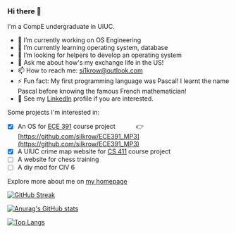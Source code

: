 ### Hi there 👋

I'm a CompE undergraduate in UIUC.

- 🔭 I’m currently working on OS Engineering
- 🌱 I’m currently learning operating system, database
- 👯 I’m looking for helpers to develop an operating system
- 💬 Ask me about how's my exchange life in the US!
- 📫 How to reach me: si1krow@outlook.com
- ⚡ Fun fact: My first programming language was Pascal! I learnt the name Pascal before knowing the famous French mathematician!
- 📄 See my [LinkedIn](https://www.linkedin.com/in/erkai-yu-620358250/) profile if you are interested.

Some projects I'm interested in:
- [x] An OS for [ECE 391](https://courses.grainger.illinois.edu/ece391/fa2022/) course project &nbsp;&nbsp;&nbsp;&nbsp;&nbsp;&nbsp;&nbsp;&nbsp;&nbsp;&nbsp;&nbsp;👉 [https://github.com/silkrow/ECE391_MP3](https://github.com/silkrow/ECE391_MP3)
- [x] A UIUC crime map website for [CS 411](https://cs.illinois.edu/academics/courses/cs411) course project
- [ ] A website for chess training
- [ ] A diy mod for CIV 6 

Explore more about me on [my homepage](https://silkrow.github.io)

[![GitHub Streak](http://github-readme-streak-stats.herokuapp.com?user=silkrow&theme=dark&background=000000)](https://git.io/streak-stats)

[![Anurag's GitHub stats](https://github-readme-stats.vercel.app/api?username=silkrow&count_private=true&show_icons=true&theme=cobalt)](https://github.com/anuraghazra/github-readme-stats)

[![Top Langs](https://github-readme-stats.vercel.app/api/top-langs/?username=silkrow&layout=compact)](https://github.com/anuraghazra/github-readme-stats)
